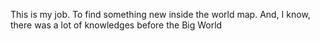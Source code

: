 This is my job. To find something new inside the world map. 
And, I know, there was a lot of knowledges before the Big World 

